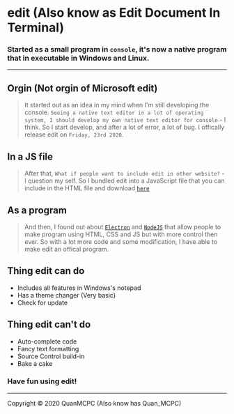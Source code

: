 # edit (Also know as Edit Document In Terminal)
### Started as a small program in `console`, it's now a native program that in executable in Windows and Linux.
___
## Orgin (Not orgin of Microsoft edit)
> It started out as an idea in my mind when I'm still developing the console. `Seeing a native text editor in a lot of operating system, I should develop my own native text editor for console` - I think. So I start develop, and after a lot of error, a lot of bug. I offically release edit on `Friday, 23rd 2020`.
## In a JS file
> After that, `What if people want to include edit in other website?` - I question my self. So I bundled edit into a JavaScript file that you can include in the HTML file and download [`here`](https://raw.githubusercontent.com/QuanMCPC/QuanMCPC.github.io/master/other_project/Edit_For_Other_Website.js)
## As a program
> And then, I found out about [`Electron`](https://electronjs.org) and [`NodeJS`](https://nodejs.org/) that allow people to make program using HTML, CSS and JS but with more control then ever. So with a lot more code and some modification, I have able to make edit an offical program.
## Thing edit can do
 - Includes all features in Windows's notepad
 - Has a theme changer (Very basic)
 - Check for update
## Thing edit can't do
 - Auto-complete code
 - Fancy text formatting
 - Source Control build-in
 - Bake a cake
### Have fun using edit!
___
Copyright &copy; 2020 QuanMCPC (Also know has Quan_MCPC)